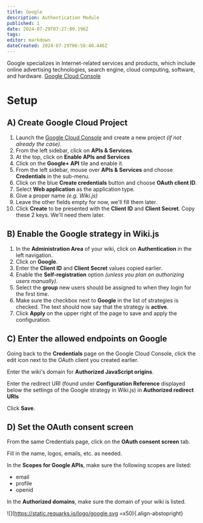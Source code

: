 ```yaml
---
title: Google
description: Authentication Module
published: 1
date: 2024-07-29T07:27:09.196Z
tags: 
editor: markdown
dateCreated: 2024-07-29T06:58:40.446Z
---
```


Google specializes in Internet-related services and products, which include online advertising technologies, search engine, cloud computing, software, and hardware.
[Google Cloud Console](https://console.developers.google.com/)

# Setup

## A) Create Google Cloud Project

1. Launch the [Google Cloud Console](https://console.cloud.google.com/) and create a new project *(if not already the case)*.
1. From the left sidebar, click on **APIs & Services**.
1. At the top, click on **Enable APIs and Services**
1. Click on the **Google+ API** tile and enable it.
1. From the left sidebar, mouse over **APIs & Services** and choose **Credentials** in the sub-menu.
1. Click on the blue **Create credentials** button and choose **OAuth client ID**.
1. Select **Web application** as the application type.
1. Give a proper name *(e.g. Wiki.js)*
1. Leave the other fields empty for now, we'll fill them later.
1. Click **Create** to be presented with the **Client ID** and **Client Secret**. Copy these 2 keys. We'll need them later.

## B) Enable the Google strategy in Wiki.js

1. In the **Administration Area** of your wiki, click on **Authentication** in the left navigation.
1. Click on **Google**.
1. Enter the **Client ID** and **Client Secret** values copied earlier.
1. Enable the **Self-registration** option *(unless you plan on authorizing users manually)*.
1. Select the **group** new users should be assigned to when they login for the first time.
1. Make sure the checkbox next to **Google** in the list of strategies is checked. The text should now say that the strategy is **active**.
1. Click **Apply** on the upper right of the page to save and apply the configuration.

## C) Enter the allowed endpoints on Google

Going back to the **Credentials** page on the Google Cloud Console, click the edit icon next to the OAuth client you created earlier.

Enter the wiki's domain for **Authorized JavaScript origins**.

Enter the redirect URI (found under **Configuration Reference** displayed below the settings of the Google strategy in Wiki.js) in **Authorized redirect URIs**

Click **Save**.

## D) Set the OAuth consent screen

From the same Credentials page, click on the **OAuth consent screen** tab.

Fill in the name, logos, emails, etc. as needed.

In the **Scopes for Google APIs**, make sure the following scopes are listed:
- email
- profile
- openid

In the **Authorized domains**, make sure the domain of your wiki is listed.

![](https://static.requarks.io/logo/google.svg =x50){.align-abstopright}
  